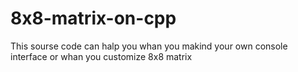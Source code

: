 # 8x8-matrix-on-cpp
This sourse code can halp you whan you makind your own console interface or whan you customize 8x8 matrix
